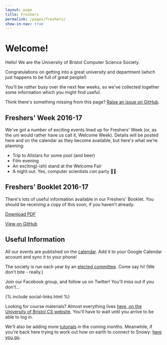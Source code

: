```yaml
---
layout: page
title: Freshers
permalink: /pages/freshers/
show-in-nav: true
---
```


# Welcome!

Hello! We are the University of Bristol Computer Science Society.

Congratulations on getting into a great university and department (which just happens to be full of great people!)

You'll be *rather* busy over the next few weeks, so we've collected together some information which you might find useful.

Think there's something missing from this page? [Raise an issue on GitHub](https://github.com/cssbristol/cssbristol.github.io/issues).

## Freshers' Week 2016-17

We've got a number of exciting events lined up for Freshers' Week (or, as the uni would rather have us call it, Welcome Week). Details will be posted here and on the calendar as they become available, but here's what we're planning:

* Trip to Allstars for some pool (and beer)
* Film evening
* An exciting(-ish) stand at the Welcome Fair
* A night out. Yes, computer scientists *can* party 🎉💾

<div id="calendar" class="calendar"></div>

<script type="text/javascript">
$(document).ready(function() {
    $('#calendar').fullCalendar({
      header: {
        center: 'title',
        right: 'agendaWeek'
      },
      defaultView: 'agendaWeek',
      defaultDate: '2016-09-19',
      firstDay: 1,
      googleCalendarApiKey: 'AIzaSyBoDRhd5JAtBWVaN0zzEmrKo8_0W5RKF_0',
      eventSources: [
        {
          googleCalendarId: 'cssbristol.co.uk_cmmb77i4kd6d9okfv5nc1pibn0@group.calendar.google.com',
          className: 'calendar__event--css'
        }
      ]
    })

});
</script>

## Freshers' Booklet 2016-17

There's lots of useful information available in our Freshers' Booklet. You should be receiving a copy of this soon, if you haven't already.

[Download PDF](https://github.com/cssbristol/freshers-booklet-2016/blob/master/booklet.pdf)

[View on GitHub](https://github.com/cssbristol/freshers-booklet-2016)

<!--<iframe src = "/ViewerJS/#https://raw.githubusercontent.com/cssbristol/freshers-booklet-2016/master/booklet.pdf" width='100%' height='600' allowfullscreen webkitallowfullscreen></iframe>-->

## Useful Information

All our events are published on the [calendar](/events/). Add it to your Google Calendar account and sync it to your phone!

The society is run each year by an [elected committee](/about/). Come say hi! (We don't bite - really.)

Join our Facebook group, and follow us on Twitter! You'll miss out if you don't...

{% include social-links.html %}

Looking for course materials? Almost everything lives [here, on the University of Bristol CS website](http://www.cs.bris.ac.uk/Teaching/). You'll have to wait until you arrive to be able to log in.

We'll also be adding more [tutorials](/tutorials/) in the coming months. Meanwhile, if you're back here trying to work out how on earth to connect to Snowy: [here you go](/tutorials/ssh-into-snowy/).

